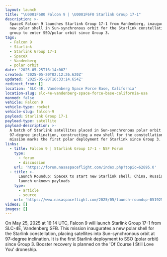 ```yaml
---
layout: launch
title: "\U0001F680 Falcon 9 | \U0001F6F0 Starlink Group 17-1"
description: >-
  SpaceX Falcon 9 launches Starlink Group 17-1 from Vandenberg, inaugurating a
  new polar shell in Sun-synchronous orbit for the Starlink constellation; first
  group to enter SSO/polar orbit since Group 3.
tags:
  - Falcon 9
  - Starlink
  - Starlink Group 17-1
  - SpaceX
  - Vandenberg
  - polar orbit
date: '2025-05-25T16:14:00Z'
created: '2025-05-20T02:12:26.620Z'
updated: '2025-05-20T16:33:14.654Z'
redirect_from: []
location: 'SLC-4E, Vandenberg Space Force Base, California'
location-slug: slc-4e-vandenberg-space-force-base-california-usa
manned: false
vehicle: Falcon 9
vehicle-type: rocket
vehicle-slug: falcon-9
payload: Starlink Group 17-1
payload-type: satellite
payload-description: >-
  A batch of Starlink satellites placed in Sun-synchronous polar orbit (SSO) at
  97-degree inclination, constructing a new shell for the constellation. This
  mission marks the first polar deployment for Starlink since Group 3.
links:
  - title: Falcon 9 | Starlink Group 17-1 - NSF Forum
    type:
      - forum
      - discussion
    url: 'https://forum.nasaspaceflight.com/index.php?topic=62895.0'
  - title: >-
      Launch Roundup: SpaceX to start new Starlink shell; China, Russia to
      launch unknown payloads
    type:
      - article
      - source
    url: 'https://www.nasaspaceflight.com/2025/05/launch-roundup-051925/'
videos: []
images: []
---
```

On May 25, 2025 at 16:14 UTC, Falcon 9 will launch Starlink Group 17-1 from SLC-4E, Vandenberg SFB. This mission inaugurates a new polar shell for the Starlink constellation, placing satellites into Sun-synchronous orbit at 97-degree inclination. It is the first Starlink deployment to SSO (polar orbit) since Group 3. Booster recovery is planned on the 'Of Course I Still Love You' droneship.
